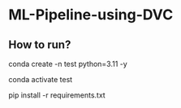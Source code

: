 # ML-Pipeline-using-DVC

## How to run?

conda create -n test python=3.11 -y

conda activate test

pip install -r requirements.txt
